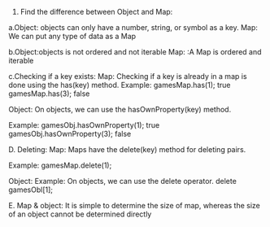 
1. Find the difference between Object and Map:

a.Object: objects can only have a number, string, or symbol as a key.
     Map:    We can put any type of data as a Map

b.Object:objects is not ordered and not iterable
  Map:  :A Map is ordered and iterable

c.Checking if a key exists:
Map:
Checking if a key is already in a map is done using the has(key) method.
Example:
gamesMap.has(1);
true
gamesMap.has(3);
false

Object:
On objects, we can use the hasOwnProperty(key) method.

Example:
gamesObj.hasOwnProperty(1);
true
gamesObj.hasOwnProperty(3);
false

D.
Deleting:
Map:
Maps have the delete(key) method for deleting pairs.

Example:
gamesMap.delete(1);

Object:
Example:
On objects, we can use the delete operator.
delete gamesObl[1];

E.
Map & object: It is simple to determine the size of map, whereas the size of an object cannot be determined directly



              